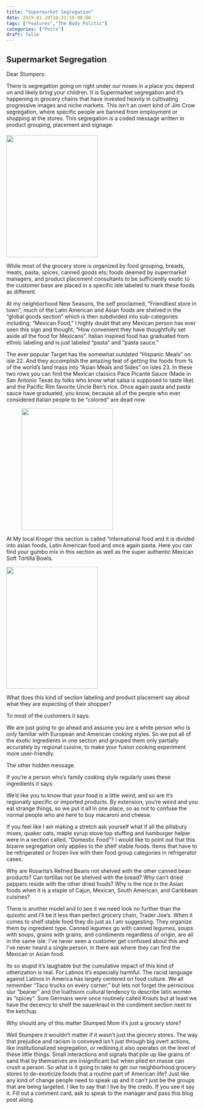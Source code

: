 ```yaml
---
title: "Supermarket Segregation"
date: 2019-01-20T10:32:10-08:00
tags: ["Features","The Body Politic"]
categories: ["Posts"]
draft: false
---
```


## Supermarket Segregation

Dear Stumpers:

There is segregation going on right under our noses in a place you depend on and likely bring your children. It is Supermarket segregation and it’s happening in grocery chains that have invested heavily in cultivating progressive images and niche markets. This isn’t an overt kind of Jim Crow segregation, where specific people are banned from employment or shopping at the stores. This segregation is a coded message written in product grouping, placement and signage.  

<img src = "../../../../images/kroger_dir.jpg" class = "lImage" style="width:240px;height:320px;margin-top:5px;margin-bottom:0px; margin-right: 15px;">

While most of the grocery store is organized by food grouping, breads, meats, pasta, spices, canned goods ets; foods deemed by supermarket managers, and product placement consultants to be sufficiently exotic to the customer base are placed in a specific isle labeled to mark these foods as different.

At my neighborhood New Seasons, the self proclaimed, “Friendliest store in town”, much of the Latin American and Asian foods are shelved in the “global goods section” which is then subdivided into sub-categories including; “Mexican Food,” I highly doubt that any Mexican person has ever seen this sign and thought, “How convenient they have thoughtfully set aside all the food for Mexicans”. Italian inspired food has graduated from ethnic labeling and is just labeled “pasta” and “pasta sauce.”

The ever popular Target has the somewhat  outdated “Hispanic Meals” on isle 22. And they accomplish the amazing feat of getting the foods from ¾ of the world’s land mass into “Asian Meals and Sides” on isles 23. In these two rows you can find the Mexican classics Pace Picante Sauce (Made in San Antonio Texas by folks who know what salsa is supposed to taste like) and the Pacific Rim favorite Uncle Ben’s rice. Once again pasta and pasta sauce have graduated, you know, because all of the people who ever considered Italian people to be “colored” are dead now. 

<img src = "../../../../images/pace.jpg" class="rImage" style="width:240px;height:320px;margin-top:0px;margin-bottom:0px; margin-left: 40px;">

At My local Kroger this section is called “international food and it is divided into asian foods, Latin American food and once again pasta. Here you can find your gumbo mix in this section as well as the super authentic Mexican Soft Tortilla Bowls. 

<img src = "../../../../images/wrong_item.jpg" class = "lImage" style="width:240px;height:320px;margin-top:0px;margin-bottom:0px; margin-right: 15px;">

What does this kind of section labeling and product placement say about what they are expecting of their shopper? 

To most of the customers it says:

We are just going to go ahead and assume you are a white person who is only familiar with European and American cooking styles. So we put all of the exotic ingredients in one section and grouped them only partially accurately by regional cuisine, to make your fusion cooking experiment more user-friendly. 

The other hidden message.

If you’re a person who’s family cooking style regularly uses these ingredients it says:

We’d like you to know that your food is a little weird, and so are it’s regionally specific or imported products. By extension, you’re weird and you eat strange things, so we put it all in one place, so as not to confuse the normal people who are here to buy macaroni and cheese. 

If you feel like I am making a stretch ask yourself what if all the pillsbury mixes, quaker oats, maple syrup stove top stuffing and hamburger helper were in a section called, “Domestic Food”? I would like to point out that this bizarre segregation only applies to the shelf stable foods. Items that have to be refrigerated or frozen live with their food group categories in refrigerator cases. 

Why are Rosarita’s Refried Beans not shelved with the other canned bean products? Can tortillas not be shelved with the bread? Why can’t dried peppers reside with the other dried foods? Why is the rice in the Asian foods when it is a staple of Cajun, Mexican, South American, and Caribbean cuisines? 

There is another model and to see it we need look no further than the quixotic and I’ll be it less than perfect grocery chain, Trader Joe’s. When it comes to shelf stable food they do just as I am suggesting. They organize them by ingredient type. Canned legumes go with canned legumes, soups with soups, grains with grains, and condiments regardless of origin, are all in the same isle. I’ve never seen a customer get confused about this and I’ve never heard a single person, in there ask where they can find the Mexican or Asian food. 

Its so stupid it’s laughable but the cumulative impact of this kind of otherization is real. For Latinos it’s especially harmful. The racist language against Latinos in America has largely centered on food culture. We all remember “Taco trucks on every corner,” but lets not forget the pernicious slur “beaner” and the loathsom cultural tendency to describe latin women as “spicey”. Sure Germans were once routinely called Krauts but at least we have the decency to shelf the sauerkraut in the condiment section next to the ketchup. 

Why should any of this matter Stumped Mom it’s just a grocery store?

Well Stumpers it wouldn’t matter if it wasn’t just the grocery stores. The way that prejudice and racism is conveyed isn’t just through big overt actions, like institutionalized segregation, or redlining,it also operates on the level of these little things. Small interactions and signals that pile up like grains of sand that by themselves are insignificant but when piled en masse can crush a person. So what is it going to take to get our neighborhood grocery stores to de-exoticize foods that a routine part of American life? Just like any kind of change people need to speak up and it can’t just be the groups that are being targeted.  I like to say that I live by the credo. If you see it say it. Fill out a comment card, ask to speak to the manager and pass this blog post along.
 

